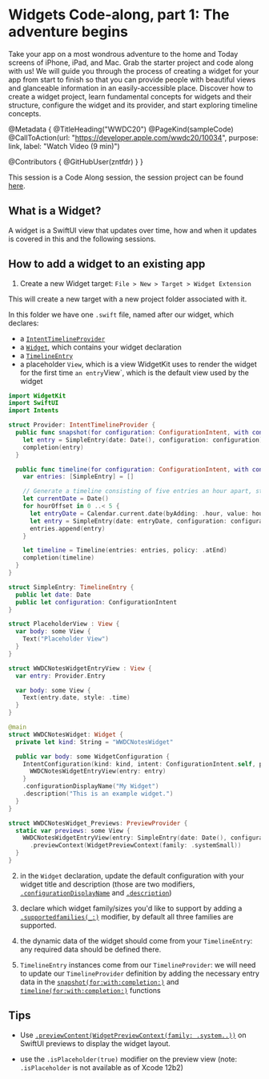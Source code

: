 # Widgets Code-along, part 1: The adventure begins

Take your app on a most wondrous adventure to the home and Today screens of iPhone, iPad, and Mac. Grab the starter project and code along with us! We will guide you through the process of creating a widget for your app from start to finish so that you can provide people with beautiful views and glanceable information in an easily-accessible place. Discover how to create a widget project, learn fundamental concepts for widgets and their structure, configure the widget and its provider, and start exploring timeline concepts.

@Metadata {
   @TitleHeading("WWDC20")
   @PageKind(sampleCode)
   @CallToAction(url: "https://developer.apple.com/wwdc20/10034", purpose: link, label: "Watch Video (9 min)")

   @Contributors {
      @GitHubUser(zntfdr)
   }
}



This session is a Code Along session, the session project can be found [here][projdwl].

## What is a Widget?

A widget is a SwiftUI view that updates over time, how and when it updates is covered in this and the following sessions.

## How to add a widget to an existing app

1. Create a new Widget target: `File > New > Target > Widget Extension`

This will create a new target with a new project folder associated with it. 

In this folder we have one `.swift` file, named after our widget, which declares:

- a [`IntentTimelineProvider`][itpdoc] 
- a [`Widget`][widgetDoc], which contains your widget declaration
- a [`TimelineEntry`][timelineEntryDoc]
- a placeholder `View`, which is a view WidgetKit uses to render the widget for the first time
` an entry `View`, which is the default view used by the widget

```swift
import WidgetKit
import SwiftUI
import Intents

struct Provider: IntentTimelineProvider {
  public func snapshot(for configuration: ConfigurationIntent, with context: Context, completion: @escaping (SimpleEntry) -> ()) {
    let entry = SimpleEntry(date: Date(), configuration: configuration)
    completion(entry)
  }

  public func timeline(for configuration: ConfigurationIntent, with context: Context, completion: @escaping (Timeline<Entry>) -> ()) {
    var entries: [SimpleEntry] = []

    // Generate a timeline consisting of five entries an hour apart, starting from the current date.
    let currentDate = Date()
    for hourOffset in 0 ..< 5 {
      let entryDate = Calendar.current.date(byAdding: .hour, value: hourOffset, to: currentDate)!
      let entry = SimpleEntry(date: entryDate, configuration: configuration)
      entries.append(entry)
    }

    let timeline = Timeline(entries: entries, policy: .atEnd)
    completion(timeline)
  }
}

struct SimpleEntry: TimelineEntry {
  public let date: Date
  public let configuration: ConfigurationIntent
}

struct PlaceholderView : View {
  var body: some View {
    Text("Placeholder View")
  }
}

struct WWDCNotesWidgetEntryView : View {
  var entry: Provider.Entry

  var body: some View {
    Text(entry.date, style: .time)
  }
}

@main
struct WWDCNotesWidget: Widget {
  private let kind: String = "WWDCNotesWidget"

  public var body: some WidgetConfiguration {
    IntentConfiguration(kind: kind, intent: ConfigurationIntent.self, provider: Provider(), placeholder: PlaceholderView()) { entry in
      WWDCNotesWidgetEntryView(entry: entry)
    }
    .configurationDisplayName("My Widget")
    .description("This is an example widget.")
  }
}

struct WWDCNotesWidget_Previews: PreviewProvider {
  static var previews: some View {
    WWDCNotesWidgetEntryView(entry: SimpleEntry(date: Date(), configuration: ConfigurationIntent()))
      .previewContext(WidgetPreviewContext(family: .systemSmall))
  }
}
```

2. in the `Widget` declaration, update the default configuration with your widget title and description (those are two modifiers, [`.configurationDisplayName`][cdnDoc] and [`.description`][descDoc])

3. declare which widget family/sizes you'd like to support by adding a [`.supportedfamilies(_:)`][sfDoc] modifier, by default all three families are supported.

4. the dynamic data of the widget should come from your `TimelineEntry`: any required data should be defined there.

5. `TimelineEntry` instances come from our `TimelineProvider`: we will need to update our `TimelineProvider` definition by adding the necessary entry data in the [`snapshot(for:with:completion:)`][snap] and [`timeline(for:with:completion:)`][tlDoc] functions

## Tips

- Use [`.previewContent(WidgetPreviewContext(family: .system..))`][widgetPreviewDoc] on SwiftUI previews to display the widget layout.

- use the `.isPlaceholder(true)` modifier on the preview view (note: `.isPlaceholder` is not available as of Xcode 12b2)

[projdwl]: https://developer.apple.com/documentation/widgetkit/building_widgets_using_widgetkit_and_swiftui
[itpdoc]: https://developer.apple.com/documentation/widgetkit/intenttimelineprovider
[widgetDoc]: https://developer.apple.com/documentation/swiftui/widget
[timelineEntryDoc]: https://developer.apple.com/documentation/widgetkit/timelineentry
[widgetPreviewDoc]: https://developer.apple.com/documentation/widgetkit/widgetpreviewcontext
[cdnDoc]: https://developer.apple.com/documentation/widgetkit/intentconfiguration/configurationdisplayname(_:)-3ubj0
[descDoc]: https://developer.apple.com/documentation/widgetkit/intentconfiguration/description(_:)-1yars
[snap]: https://developer.apple.com/documentation/widgetkit/intenttimelineprovider/snapshot(for:with:completion:)
[tlDoc]: https://developer.apple.com/documentation/widgetkit/intenttimelineprovider/timeline(for:with:completion:)
[sfDoc]: https://developer.apple.com/documentation/widgetkit/staticconfiguration/supportedfamilies(_:)
